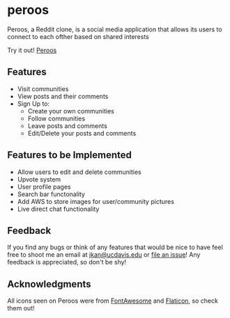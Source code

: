 # peroos



Peroos, a Reddit clone, is a social media application that allows its users to connect to each ofther based on shared interests

Try it out! [Peroos](https://peroos-jamie.herokuapp.com/#/)

## Features

* Visit communities
* View posts and their comments
* Sign Up to:
  * Create your own communities
  * Follow communities
  * Leave posts and comments
  * Edit/Delete your posts and comments

## Features to be Implemented

* Allow users to edit and delete communities
* Upvote system
* User profile pages
* Search bar functonality
* Add AWS to store images for user/community pictures
* Live direct chat functionality

## Feedback

If you find any bugs or think of any features that would be nice to have feel free to shoot me an email at jkan@ucdavis.edu or [file an issue](https://github.com/HowDidIGitHere/peroos/issues)! Any feedback is appreciated, so don't be shy!

## Acknowledgments

All icons seen on Peroos were from [FontAwesome](https://fontawesome.com/) and [Flaticon](flaticon.com), so check them out!